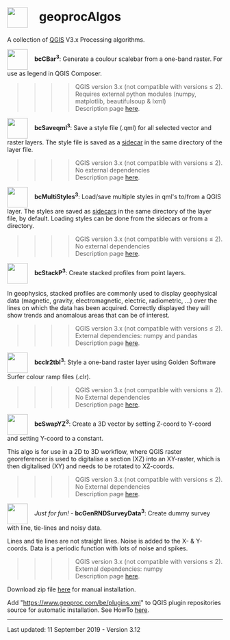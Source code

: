 <h1><img src="https://www.geoproc.com/be/img/geoproc.png" width="48" height="48" align="absmiddle" />&nbsp;&nbsp;&nbsp;&nbsp;geoprocAlgos</h1>
<p>A collection of <a href="https://qgis.org/en/site/" target="_blank">QGIS</a> V3.x Processing algorithms.</p>

<p><img src="https://www.geoproc.com/be/img/bcCbar.png" width="48" height="48" align="absmiddle" />&nbsp;&nbsp;&nbsp;&nbsp;<strong>bcCBar<sup>3</sup></strong>: Generate a coulour scalebar from a one-band raster. For use as legend in QGIS Composer.</p>
<blockquote>
  <blockquote>
    <blockquote>
      <blockquote>
         <p>QGIS version 3.x (not compatible with versions &le; 2).<br />
         Requires external python modules (numpy, matplotlib, beautifulsoup &amp; lxml)<br />
         Description page <a href="https://www.geoproc.com/be/bccbar3.htm">here</a>.</p>
      </blockquote>
    </blockquote>
  </blockquote>
</blockquote>

<p><img src="https://www.geoproc.com/be/img/bcSaveqml.png" width="48" height="48" align="absmiddle" />&nbsp;&nbsp;&nbsp;&nbsp;<strong>bcSaveqml<sup>3</sup></strong>: Save a style file (.qml) for all selected vector and raster layers. The style file is saved as a <a href="https://en.wikipedia.org/wiki/Sidecar_file" target="_blank">sidecar</a> in the same directory of the layer file.</p>
<blockquote>
  <blockquote>
    <blockquote>
      <blockquote>
        <p>QGIS version 3.x (not compatible with versions &le; 2).<br />
        No external dependencies<br />
        Description page <a href="https://www.geoproc.com/be/bcSaveqml3.htm">here</a>.</p>
      </blockquote>
    </blockquote>
  </blockquote>
</blockquote>

<p><img src="https://www.geoproc.com/be/img/bcMultiStyles.png" width="48" height="48" align="absmiddle" />&nbsp;&nbsp;&nbsp;&nbsp;<strong>bcMultiStyles<sup>3</sup></strong>: Load/save multiple styles in qml's to/from a QGIS layer. The styles are saved as <a href="https://en.wikipedia.org/wiki/Sidecar_file" target="_blank">sidecars</a> in the same directory of the layer file, by default. Loading styles can be done from the sidecars or from a directory.</p>
<blockquote>
  <blockquote>
    <blockquote>
      <blockquote>
        <p>QGIS version 3.x (not compatible with versions &le; 2).<br />
        No external dependencies<br />
        Description page <a href="https://www.geoproc.com/be/bcMultiStyles3.htm">here</a>.</p>
      </blockquote>
    </blockquote>
  </blockquote>
</blockquote>

<p><img src="https://www.geoproc.com/be/img/bcStackP.png" width="48" height="48" align="absmiddle" />&nbsp;&nbsp;&nbsp;&nbsp;<strong>bcStackP<sup>3</sup></strong>: Create stacked profiles from point layers.</p>
<p>In geophysics, stacked profiles are commonly used to display geophysical data (magnetic, gravity, electromagnetic, electric, radiometric, ...) over the lines on which the data has been acquired. Correctly displayed they will show trends and anomalous areas that can be of interest.</p>
<blockquote>
  <blockquote>
    <blockquote>
      <blockquote>
        <p>QGIS version 3.x (not compatible with versions &le; 2).<br />
        External dependencies: numpy and pandas<br />
        Description page <a href="https://www.geoproc.com/be/bcStackP3.htm">here</a>.</p>
      </blockquote>
    </blockquote>
  </blockquote>
</blockquote>

<p><img src="https://www.geoproc.com/be/img/bcclr2tbl.png" width="48" height="48" align="absmiddle" />&nbsp;&nbsp;&nbsp;&nbsp;<strong>bcclr2tbl<sup>3</sup></strong>: Style a one-band raster layer using Golden Software Surfer colour ramp files (.clr).</p>
<blockquote>
  <blockquote>
    <blockquote>
      <blockquote>
        <p>QGIS version 3.x (not compatible with versions &le; 2).<br />
        No External dependencies<br />
        Description page <a href="https://www.geoproc.com/be/bcclr2tbl3.htm">here</a>.</p>
      </blockquote>
    </blockquote>
  </blockquote>
</blockquote>

<p><img src="https://www.geoproc.com/be/img/bcSwapYZ.png" width="48" height="48" align="absmiddle" />&nbsp;&nbsp;&nbsp;&nbsp;<strong>bcSwapYZ<sup>3</sup></strong>: Create a 3D vector by setting Z-coord to Y-coord and setting Y-coord to a constant.</p>
<p>This algo is for use in a 2D to 3D workflow, where QGIS raster georeferencer is used to digitalise a section (XZ) into an XY-raster, which is then digitalised (XY) and needs to be rotated to XZ-coords.</p>
<blockquote>
  <blockquote>
    <blockquote>
      <blockquote>
        <p>QGIS version 3.x (not compatible with versions &le; 2).<br />
        No External dependencies<br />
        Description page <a href="https://www.geoproc.com/be/bcSwapYZ3.htm">here</a>.</p>
      </blockquote>
    </blockquote>
  </blockquote>
</blockquote>

<p><img src="https://www.geoproc.com/be/img/bcGenRNDSurveyData.png" width="48" height="48" align="absmiddle" />&nbsp;&nbsp;&nbsp;&nbsp;<em>Just for fun!</em> - <strong>bcGenRNDSurveyData<sup>3</sup></strong>: Create dummy survey with line, tie-lines and noisy data.</p>
<p>Lines and tie lines are not straight lines. Noise is added to the X- &amp; Y-coords. Data is a periodic function with lots of noise and spikes.</p>
<blockquote>
  <blockquote>
    <blockquote>
      <blockquote>
        <p>QGIS version 3.x (not compatible with versions &le; 2).<br />
        External dependencies: numpy<br />
        Description page <a href="https://www.geoproc.com/be/bcGenRNDSurveyData3.htm">here</a>.</p>
      </blockquote>
    </blockquote>
  </blockquote>
</blockquote>

Download zip file [here](https://www.geoproc.com/be/support/geoprocAlgos.zip) for manual installation.

Add "https://www.geoproc.com/be/plugins.xml" to QGIS plugin repositories source for automatic installation. See HowTo [here](https://www.geoproc.com/be/repinst3.htm).

---

Last updated: 11 September 2019 - Version 3.12

